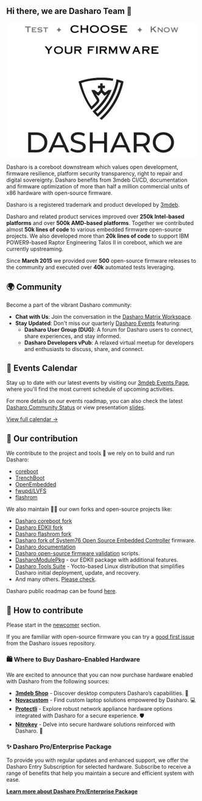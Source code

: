 ## Hi there, we are Dasharo Team 👋

<p align="center">
<img src="https://raw.githubusercontent.com/Dasharo/.github/main/profile/images/logo-bar.png" width="500" align=center/>
</p>

Dasharo is a coreboot downstream which values open development, firmware
resilience, platform security transparency, right to repair and digital
sovereignty. Dasharo benefits from 3mdeb CI/CD, documentation and firmware
optimization of more than half a million commercial units of x86 hardware with
open-source firmware.

Dasharo is a registered trademark and product developed by
[3mdeb](https://github.com/3mdeb).

Dasharo and related product services improved over **250k Intel-based
platforms** and over **500k AMD-based platforms**. Together we contributed
almost **50k lines of code** to various embedded firmware open-source projects.
We also developed more than **20k lines of code** to support IBM POWER9-based
Raptor Engineering Talos II in coreboot, which we are currently upstreaming.

<!-- data checkpoint  29.03.2024

* PC Engines: 450
  - go to https://pcengines.github.io/
  - search for SHA256.sig - signature of release file
* Dasharo releases: 64
  - sum releases: https://github.com/Dasharo/presentations/blob/main/dasharo_roadmap.md#dasharo-releases-in-time

* Test cases:
  - just PC Engines results spreadsheet cover 32k+ tests
  - Novacustom: 5k+
  - Protectli: 1.7k
  - KGPE-D16: 500
  - Dasharo: 1.8k

-->

Since **March 2015** we provided over **500** open-source firmware releases to
the community and executed over **40k** automated tests leveraging.

<!--

- TBD - provide more statistics

-->

## 🌍 Community

Become a part of the vibrant Dasharo community:

- **Chat with Us**: Join the conversation in the [Dasharo Matrix
  Workspace](https://matrix.to/#/#dasharo:matrix.org).
- **Stay Updated**: Don't miss our quarterly [Dasharo
  Events](https://vpub.dasharo.com/) featuring:
  - **Dasharo User Group (DUG)**: A forum for Dasharo users to connect, share
    experiences, and stay informed.
  - **Dasharo Developers vPub**: A relaxed virtual meetup for developers and
    enthusiasts to discuss, share, and connect.

## 📅 Events Calendar

Stay up to date with our latest events by visiting our [3mdeb Events
Page](https://3mdeb.com/events/), where you'll find the most current schedule of
upcoming activities.

For more details on our events roadmap, you can also check the latest [Dasharo
Community
Status](https://www.youtube.com/results?search_query=%22Dasharo+Community+Status%22&sp=CAI%253D)
or view presentation [slides](https://dl.3mdeb.com/dasharo/dug/).

[View full calendar →](https://vpub.dasharo.com)

## 👥 Our contribution

We contribute to the project and tools 🔧 we rely on to build and run Dasharo:

- [coreboot](https://doc.coreboot.org/contributing/index.html)
- [TrenchBoot](https://trenchboot.org/documentation/CONTRIBUTING/)
- [OpenEmbedded](https://www.openembedded.org/wiki/How_to_submit_a_patch_to_OpenEmbedded)
- [fwupd/LVFS](https://github.com/fwupd/fwupd)
- [flashrom](https://www.flashrom.org/Development_Guidelines)

<!--
* [Tianocore EDKII](https://www.tianocore.org/contrib/)
-->

We also maintain 🧙‍♂️ our own forks and open-source projects like:

- [Dasharo coreboot fork](https://github.com/Dasharo/coreboot)
- [Dasharo EDKII fork](https://github.com/Dasharo/edk2)
- [Dasharo flashrom fork](https://github.com/Dasharo/flashrom)
- [Dasharo fork of System76 Open Source Embedded
  Controller](https://github.com/Dasharo/ec) firmware.
- [Dasharo documentation](https://github.com/Dasharo/docs)
- [Dasharo open-source firmware validation](https://github.com/Dasharo/open-source-firmware-validation)
  scripts.
- [DasharoModulePkg](https://github.com/Dasharo/DasharoModulePkg) - our EDKII
  package with additional features.
- [Dasharo Tools Suite](https://github.com/Dasharo/meta-dts) - Yocto-based
  Linux distribution that simplifies Dasharo initial deployment, update, and
  recovery.
- And many others. [Please check](https://github.com/orgs/Dasharo/repositories).

Dasharo public roadmap can be found
[here](https://github.com/Dasharo/dasharo-issues/milestones).

## 📘 How to contribute

Please start in the [newcomer](https://docs.dasharo.com/#newcommers) section.

If you are familiar with open-source firmware you can try a [good first
issue](https://github.com/Dasharo/dasharo-issues/issues?q=is%3Aopen+is%3Aissue+label%3A%22good+first+issue%22)
from the Dasharo issues repository.

### :shopping: Where to Buy Dasharo-Enabled Hardware

We are excited to announce that you can now purchase hardware enabled with
Dasharo from the following sources:

- **[3mdeb
  Shop](https://shop.3mdeb.com/product-category/dasharo-supported-hardware/)** -
  Discover desktop computers Dasharo’s capabilities. :star2:
- **[Novacustom](https://configurelaptop.eu)** - Find custom laptop solutions
  empowered by Dasharo. :computer:
- **[Protectli](https://protectli.com)** - Explore robust network appliance
  hardware options integrated with Dasharo for a secure experience. :shield:
- **[Nitrokey](https://shop.nitrokey.com/shop/product/nitropc-pro-523)** -
  Delve into secure hardware solutions reinforced with Dasharo. :key:

### :sparkles: Dasharo Pro/Enterprise Package

To provide you with regular updates and enhanced support, we offer the Dasharo
Entry Subscription for selected hardware. Subscribe to receive a range of
benefits that help you maintain a secure and efficient system with ease.

**[Learn more about Dasharo Pro/Enterprise Package](https://shop.3mdeb.com/product-category/dasharo-pro-package/)**

<!--

**Here are some ideas to get you started:**

🙋‍♀️ A short introduction - what is your organization all about?
🌈 Contribution guidelines - how can the community get involved?
👩‍💻 Useful resources - where can the community find your docs? Is there anything else the community should know?
🍿 Fun facts - what does your team eat for breakfast?
🧙 Remember, you can do mighty things with the power of [Markdown](https://docs.github.com/github/writing-on-github/getting-started-with-writing-and-formatting-on-github/basic-writing-and-formatting-syntax)
-->

